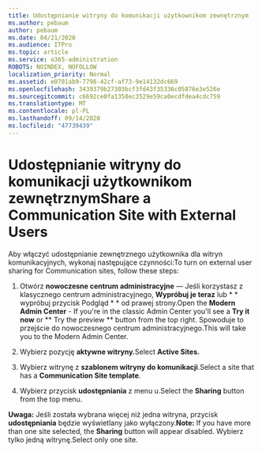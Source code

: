 ```yaml
---
title: Udostępnianie witryny do komunikacji użytkownikom zewnętrznym
ms.author: pebaum
author: pebaum
ms.date: 04/21/2020
ms.audience: ITPro
ms.topic: article
ms.service: o365-administration
ROBOTS: NOINDEX, NOFOLLOW
localization_priority: Normal
ms.assetid: e0701ab9-7798-42cf-af73-9e14132dc669
ms.openlocfilehash: 3439379b27303bcf3fd43f35336c05876e3e526e
ms.sourcegitcommit: c6692ce0fa1358ec3529e59ca0ecdfdea4cdc759
ms.translationtype: MT
ms.contentlocale: pl-PL
ms.lasthandoff: 09/14/2020
ms.locfileid: "47739439"
---
```

# <a name="share-a-communication-site-with-external-users"></a><span data-ttu-id="3fb32-102">Udostępnianie witryny do komunikacji użytkownikom zewnętrznym</span><span class="sxs-lookup"><span data-stu-id="3fb32-102">Share a Communication Site with External Users</span></span>

<span data-ttu-id="3fb32-103">Aby włączyć udostępnianie zewnętrznego użytkownika dla witryn komunikacyjnych, wykonaj następujące czynności:</span><span class="sxs-lookup"><span data-stu-id="3fb32-103">To turn on external user sharing for Communication sites, follow these steps:</span></span> 
  
1. <span data-ttu-id="3fb32-104">Otwórz **nowoczesne centrum administracyjne** — Jeśli korzystasz z klasycznego centrum administracyjnego, **Wypróbuj je teraz** lub \* \* wypróbuj przycisk Podgląd \* \* od prawej strony.</span><span class="sxs-lookup"><span data-stu-id="3fb32-104">Open the **Modern Admin Center** - If you're in the classic Admin Center you'll see a **Try it now** or \*\* Try the preview \*\* button from the top right.</span></span> <span data-ttu-id="3fb32-105">Spowoduje to przejście do nowoczesnego centrum administracyjnego.</span><span class="sxs-lookup"><span data-stu-id="3fb32-105">This will take you to the Modern Admin Center.</span></span> 
  
2. <span data-ttu-id="3fb32-106">Wybierz pozycję **aktywne witryny.**</span><span class="sxs-lookup"><span data-stu-id="3fb32-106">Select **Active Sites.**</span></span>
  
3. <span data-ttu-id="3fb32-107">Wybierz witrynę z **szablonem witryny do komunikacji**.</span><span class="sxs-lookup"><span data-stu-id="3fb32-107">Select a site that has a **Communication Site template**.</span></span> 
  
4. <span data-ttu-id="3fb32-108">Wybierz przycisk **udostępniania** z menu u.</span><span class="sxs-lookup"><span data-stu-id="3fb32-108">Select the **Sharing** button from the top menu.</span></span> 
  
 <span data-ttu-id="3fb32-109">**Uwaga:** Jeśli została wybrana więcej niż jedna witryna, przycisk **udostępniania** będzie wyświetlany jako wyłączony.</span><span class="sxs-lookup"><span data-stu-id="3fb32-109">**Note:** If you have more than one site selected, the **Sharing** button will appear disabled.</span></span> <span data-ttu-id="3fb32-110">Wybierz tylko jedną witrynę.</span><span class="sxs-lookup"><span data-stu-id="3fb32-110">Select only one site.</span></span> 
  

